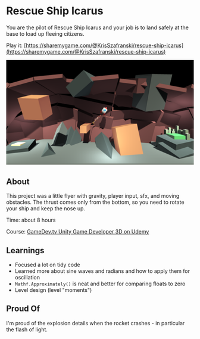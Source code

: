 # Rescue Ship Icarus

You are the pilot of Rescue Ship Icarus and your job is to land safely at the base to load up fleeing citizens.

Play it: [https://sharemygame.com/@KrisSzafranski/rescue-ship-icarus](https://sharemygame.com/@KrisSzafranski/rescue-ship-icarus)

![Rescue Ship Icarus](udemy-boost-screenie.png)

## About 

This project was a little flyer with gravity, player input, sfx, and moving obstacles. The thrust comes only from the bottom, so you need to rotate your ship and keep the nose up.

Time: about 8 hours

Course: [GameDev.tv Unity Game Developer 3D on Udemy](https://www.udemy.com/course/unitycourse2/)


## Learnings

- Focused a lot on tidy code
- Learned more about sine waves and radians and how to apply them for oscillation
- `Mathf.Approximately()` is neat and better for comparing floats to zero
- Level design (level "moments")


## Proud Of

I'm proud of the explosion details when the rocket crashes - in particular the flash of light.
